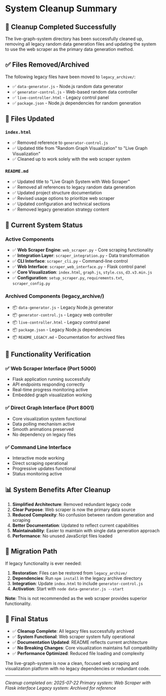 # System Cleanup Summary

## 🧹 Cleanup Completed Successfully

The live-graph-system directory has been successfully cleaned up, removing all legacy random data generation files and updating the system to use the web scraper as the primary data generation method.

## ✅ Files Removed/Archived

The following legacy files have been moved to `legacy_archive/`:

- ✅ `data-generator.js` - Node.js random data generator
- ✅ `generator-control.js` - Web-based random data controller  
- ✅ `live-controller.html` - Legacy control panel
- ✅ `package.json` - Node.js dependencies for random generation

## 📝 Files Updated

### `index.html`
- ✅ Removed reference to `generator-control.js`
- ✅ Updated title from "Random Graph Visualization" to "Live Graph Visualization"
- ✅ Cleaned up to work solely with the web scraper system

### `README.md`
- ✅ Updated title to "Live Graph System with Web Scraper"
- ✅ Removed all references to legacy random data generation
- ✅ Updated project structure documentation
- ✅ Revised usage options to prioritize web scraper
- ✅ Updated configuration and technical sections
- ✅ Removed legacy generation strategy content

## 🎯 Current System Status

### Active Components
- ✅ **Web Scraper Engine**: `web_scraper.py` - Core scraping functionality
- ✅ **Integration Layer**: `scraper_integration.py` - Data transformation
- ✅ **CLI Interface**: `scraper_cli.py` - Command-line control
- ✅ **Web Interface**: `scraper_web_interface.py` - Flask control panel
- ✅ **Core Visualization**: `index.html`, `graph.js`, `style.css`, `d3.v3.min.js`
- ✅ **Configuration**: `setup_scraper.py`, `requirements.txt`, `scraper_config.py`

### Archived Components (legacy_archive/)
- 📦 `data-generator.js` - Legacy Node.js generator
- 📦 `generator-control.js` - Legacy web controller
- 📦 `live-controller.html` - Legacy control panel
- 📦 `package.json` - Legacy Node.js dependencies
- 📦 `README_LEGACY.md` - Documentation for archived files

## 🚀 Functionality Verification

### ✅ Web Scraper Interface (Port 5000)
- Flask application running successfully
- API endpoints responding correctly
- Real-time progress monitoring active
- Embedded graph visualization working

### ✅ Direct Graph Interface (Port 8001)
- Core visualization system functional
- Data polling mechanism active
- Smooth animations preserved
- No dependency on legacy files

### ✅ Command Line Interface
- Interactive mode working
- Direct scraping operational
- Progressive updates functional
- Status monitoring active

## 📊 System Benefits After Cleanup

1. **Simplified Architecture**: Removed redundant legacy code
2. **Clear Purpose**: Web scraper is now the primary data source
3. **Reduced Complexity**: No confusion between random generation and scraping
4. **Better Documentation**: Updated to reflect current capabilities
5. **Maintainability**: Easier to maintain with single data generation approach
6. **Performance**: No unused JavaScript files loaded

## 🔄 Migration Path

If legacy functionality is ever needed:

1. **Restoration**: Files can be restored from `legacy_archive/`
2. **Dependencies**: Run `npm install` in the legacy archive directory
3. **Integration**: Update `index.html` to include `generator-control.js`
4. **Activation**: Start with `node data-generator.js --start`

**Note**: This is not recommended as the web scraper provides superior functionality.

## 🎉 Final Status

- ✅ **Cleanup Complete**: All legacy files successfully archived
- ✅ **System Functional**: Web scraper system fully operational
- ✅ **Documentation Updated**: README reflects current architecture
- ✅ **No Breaking Changes**: Core visualization maintains full compatibility
- ✅ **Performance Optimized**: Reduced file loading and complexity

The live-graph-system is now a clean, focused web scraping and visualization platform with no legacy dependencies or redundant code.

---
*Cleanup completed on: 2025-07-22*
*Primary system: Web Scraper with Flask interface*
*Legacy system: Archived for reference*
